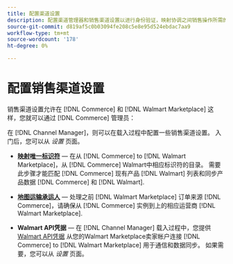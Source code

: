 ```yaml
---
title: 配置渠道设置
description: 配置渠道管理器和销售渠道设置以进行身份验证，映射协调之间销售操作所需的目录属性和运输承运人 [!DNL Commerce] 和 [!DNL Walmart Marketplace].
source-git-commit: d819af5c0b03094fe208c5e8e95d524ebdac7aa9
workflow-type: tm+mt
source-wordcount: '178'
ht-degree: 0%

---
```



# 配置销售渠道设置

销售渠道设置允许在 [!DNL Commerce] 和 [!DNL Walmart Marketplace] 这样，您就可以通过 [!DNL Commerce] 管理员：

在 [!DNL Channel Manager]，则可以在载入过程中配置一些销售渠道设置。 入门后，您可以从 *设置* 页面。

* **[映射唯一标识符](map-catalog-attributes.md)** — 在从 [!DNL Commerce] to [!DNL Walmart Marketplace]，从 [!DNL Commerce] Walmart中相应标识符的目录。 需要此步骤才能匹配 [!DNL Commerce] 现有产品 [!DNL Walmart] 列表和同步产品数据 [!DNL Commerce] 和 [!DNL Walmart].

* **[地图运输承运人](map-shipping-carriers.md)** — 处理之前 [!DNL Walmart Marketplace] 订单来源 [!DNL Commerce]，请确保从 [!DNL Commerce] 实例到上的相应运营商 [!DNL Walmart Marketplace].

* **Walmart API凭据** — 在 [!DNL Channel Manager] 载入过程中，您提供 [Walmart API凭据](walmart-prerequisites.md#generate-a-walmart-marketplace-production-api-key) 从您的Walmart Marketplace卖家帐户连接 [!DNL Commerce] to [!DNL Walmart Marketplace] 用于通信和数据同步。 如果需要，您可以从 *设置* 页面。

